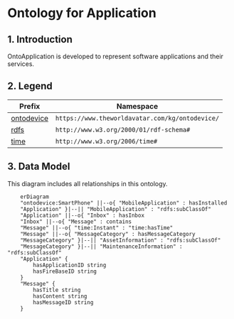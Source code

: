 # Ontology for Application
## 1. Introduction
OntoApplication is developed to represent software applications and their services. 

## 2. Legend
| Prefix                                                                                                                  | Namespace                                           |
|---------------------------------------------------------------------------------------------------------------------------|--------------------------------------------------------------|
| [ontodevice](https://github.com/cambridge-cares/TheWorldAvatar/tree/main/JPS_Ontology/ontology/ontodevice) | `https://www.theworldavatar.com/kg/ontodevice/`      |
| [rdfs](https://www.w3.org/TR/rdf12-schema/)                      | `http://www.w3.org/2000/01/rdf-schema#` |
| [time](https://www.w3.org/TR/owl-time/)                      | `http://www.w3.org/2006/time#` |

## 3. Data Model
This diagram includes all relationships in this ontology.

```mermaid
    erDiagram
    "ontodevice:SmartPhone" ||--o{ "MobileApplication" : hasInstalled
    "Application" }|--|| "MobileApplication" : "rdfs:subClassOf"
    "Application" ||--o{ "Inbox" : hasInbox
    "Inbox" ||--o{ "Message" : contains
    "Message" ||--o{ "time:Instant" : "time:hasTime"
    "Message" ||--o{ "MessageCategory" : hasMessageCategory
    "MessageCategory" }|--|| "AssetInformation" : "rdfs:subClassOf"
    "MessageCategory" }|--|| "MaintenanceInformation" : "rdfs:subClassOf"
    "Application" {
        hasApplicationID string
        hasFireBaseID string
    }
    "Message" {
        hasTitle string
        hasContent string
        hasMessageID string
    }
```